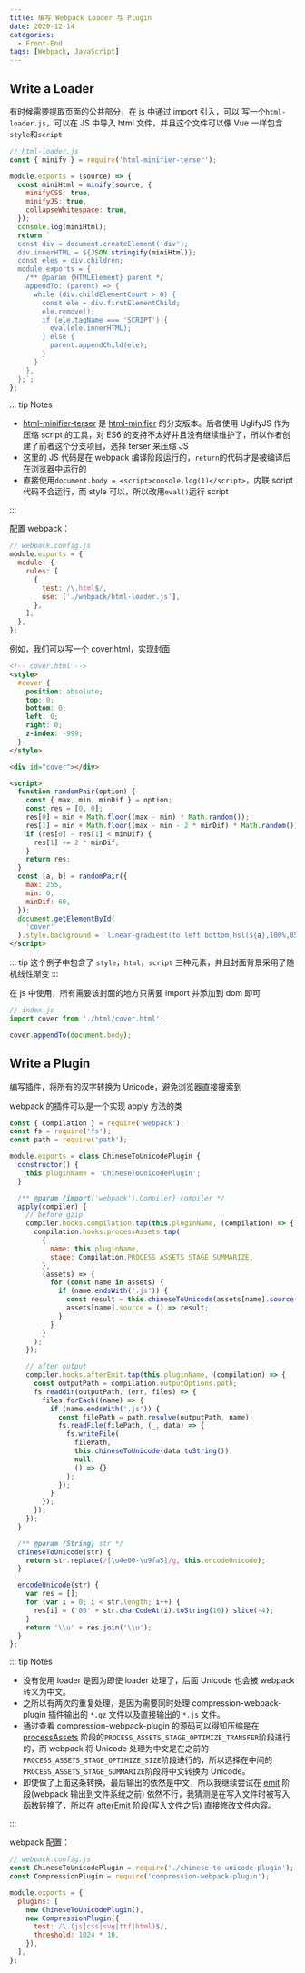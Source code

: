 ```yaml
---
title: 编写 Webpack Loader 与 Plugin
date: 2020-12-14
categories:
  - Front-End
tags: [Webpack, JavaScript]
---
```


## Write a Loader

有时候需要提取页面的公共部分，在 js 中通过 import 引入，可以
写一个`html-loader.js`，可以在 JS 中导入 html 文件，并且这个文件可以像 Vue 一样包含`style`和`script`

```js
// html-loader.js
const { minify } = require('html-minifier-terser');

module.exports = (source) => {
  const miniHtml = minify(source, {
    minifyCSS: true,
    minifyJS: true,
    collapseWhitespace: true,
  });
  console.log(miniHtml);
  return `
  const div = document.createElement('div');
  div.innerHTML = ${JSON.stringify(miniHtml)};
  const eles = div.children;
  module.exports = {
    /** @param {HTMLElement} parent */
    appendTo: (parent) => {
      while (div.childElementCount > 0) {
        const ele = div.firstElementChild;
        ele.remove();
        if (ele.tagName === 'SCRIPT') {
          eval(ele.innerHTML);
        } else {
          parent.appendChild(ele);
        }
      }
    },
  };`;
};
```

::: tip Notes

- [html-minifier-terser](https://github.com/terser/html-minifier-terser) 是 [html-minifier](https://github.com/kangax/html-minifier) 的分支版本。后者使用 UglifyJS 作为压缩 script 的工具，对 ES6 的支持不太好并且没有继续维护了，所以作者创建了前者这个分支项目，选择 terser 来压缩 JS
- 这里的 JS 代码是在 webpack 编译阶段运行的，`return`的代码才是被编译后在浏览器中运行的
- 直接使用`document.body = <script>console.log(1)</script>`，内联 script 代码不会运行，而 style 可以，所以改用`eval()`运行 script

:::

配置 webpack：

```js
// webpack.config.js
module.exports = {
  module: {
    rules: [
      {
        test: /\.html$/,
        use: ['./webpack/html-loader.js'],
      },
    ],
  },
};
```

例如，我们可以写一个 cover.html，实现封面

```html
<!-- cover.html -->
<style>
  #cover {
    position: absolute;
    top: 0;
    bottom: 0;
    left: 0;
    right: 0;
    z-index: -999;
  }
</style>

<div id="cover"></div>

<script>
  function randomPair(option) {
    const { max, min, minDif } = option;
    const res = [0, 0];
    res[0] = min + Math.floor((max - min) * Math.random());
    res[1] = min + Math.floor((max - min - 2 * minDif) * Math.random());
    if (res[0] - res[1] < minDif) {
      res[1] += 2 * minDif;
    }
    return res;
  }
  const [a, b] = randomPair({
    max: 255,
    min: 0,
    minDif: 60,
  });
  document.getElementById(
    'cover'
  ).style.background = `linear-gradient(to left bottom,hsl(${a},100%,85%) 0%,hsl(${b},100%,85%) 100%)`;
</script>
```

::: tip
这个例子中包含了 `style`，`html`，`script` 三种元素，并且封面背景采用了随机线性渐变
:::

在 js 中使用，所有需要该封面的地方只需要 import 并添加到 dom 即可

```js
// index.js
import cover from './html/cover.html';

cover.appendTo(document.body);
```

## Write a Plugin

编写插件，将所有的汉字转换为 Unicode，避免浏览器直接搜索到

webpack 的插件可以是一个实现 apply 方法的类

```js
const { Compilation } = require('webpack');
const fs = require('fs');
const path = require('path');

module.exports = class ChineseToUnicodePlugin {
  constructor() {
    this.pluginName = 'ChineseToUnicodePlugin';
  }

  /** @param {import('webpack').Compiler} compiler */
  apply(compiler) {
    // before gzip
    compiler.hooks.compilation.tap(this.pluginName, (compilation) => {
      compilation.hooks.processAssets.tap(
        {
          name: this.pluginName,
          stage: Compilation.PROCESS_ASSETS_STAGE_SUMMARIZE,
        },
        (assets) => {
          for (const name in assets) {
            if (name.endsWith('.js')) {
              const result = this.chineseToUnicode(assets[name].source());
              assets[name].source = () => result;
            }
          }
        }
      );
    });

    // after output
    compiler.hooks.afterEmit.tap(this.pluginName, (compilation) => {
      const outputPath = compilation.outputOptions.path;
      fs.readdir(outputPath, (err, files) => {
        files.forEach((name) => {
          if (name.endsWith('.js')) {
            const filePath = path.resolve(outputPath, name);
            fs.readFile(filePath, (_, data) => {
              fs.writeFile(
                filePath,
                this.chineseToUnicode(data.toString()),
                null,
                () => {}
              );
            });
          }
        });
      });
    });
  }

  /** @param {String} str */
  chineseToUnicode(str) {
    return str.replace(/[\u4e00-\u9fa5]/g, this.encodeUnicode);
  }

  encodeUnicode(str) {
    var res = [];
    for (var i = 0; i < str.length; i++) {
      res[i] = ('00' + str.charCodeAt(i).toString(16)).slice(-4);
    }
    return '\\u' + res.join('\\u');
  }
};
```

::: tip Notes

- 没有使用 loader 是因为即使 loader 处理了，后面 Unicode 也会被 webpack 转义为中文。
- 之所以有两次的重复处理，是因为需要同时处理 compression-webpack-plugin 插件输出的 `*.gz` 文件以及直接输出的 `*.js` 文件。
- 通过查看 compression-webpack-plugin 的源码可以得知压缩是在 [processAssets](https://webpack.js.org/api/compilation-hooks/#processassets) 阶段的`PROCESS_ASSETS_STAGE_OPTIMIZE_TRANSFER`阶段进行的，而 webpack 将 Unicode 处理为中文是在之前的`PROCESS_ASSETS_STAGE_OPTIMIZE_SIZE`阶段进行的，所以选择在中间的`PROCESS_ASSETS_STAGE_SUMMARIZE`阶段将中文转换为 Unicode。
- 即使做了上面这条转换，最后输出的依然是中文，所以我继续尝试在 [emit](https://webpack.js.org/api/compiler-hooks/#emit) 阶段(webpack 输出到文件系统之前) 依然不行，我猜测是在写入文件时被写入函数转换了，所以在 [afterEmit](https://webpack.js.org/api/compiler-hooks/#afteremit) 阶段(写入文件之后) 直接修改文件内容。

:::

webpack 配置：

```js
// webpack.config.js
const ChineseToUnicodePlugin = require('./chinese-to-unicode-plugin');
const CompressionPlugin = require('compression-webpack-plugin');

module.exports = {
  plugins: [
    new ChineseToUnicodePlugin(),
    new CompressionPlugin({
      test: /\.(js|css|svg|ttf|html)$/,
      threshold: 1024 * 10,
    }),
  ],
};
```
